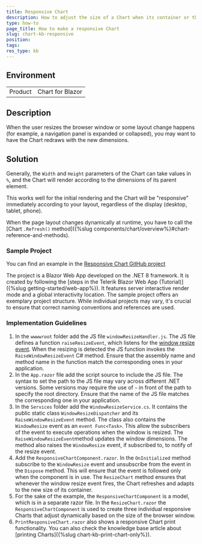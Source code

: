 ```yaml
---
title: Responsive Chart
description: How to adjust the size of a Chart when its container or the browser window size changes.
type: how-to
page_title: How to make a responsive Chart
slug: chart-kb-responsive
position: 
tags: 
res_type: kb
---
```


## Environment

<table>
    <tbody>
        <tr>
            <td>Product</td>
            <td>Chart for Blazor</td>
        </tr>
    </tbody>
</table>

## Description

When the user resizes the browser window or some layout change happens (for example, a navigation panel is expanded or collapsed), you may want to have the Chart redraws with the new dimensions.

## Solution

Generally, the `Width` and `Height` parameters of the Chart can take values in `%`, and the Chart will render according to the dimensions of its parent element.

This works well for the initial rendering and the Chart will be "responsive" immediately according to your layout, regardless of the display (desktop, tablet, phone).

When the page layout changes dynamically at runtime, you have to call the [Chart `.Refresh()` method]({%slug components/chart/overview%}#chart-reference-and-methods). 

### Sample Project

You can find an example in the [Responsive Chart GitHub project](https://github.com/telerik/blazor-ui/tree/master/chart/responsive-chart)

The project is a Blazor Web App developed on the .NET 8 framework. It is created by following the [steps in the Telerik Blazor Web App (Tutorial)]({%slug getting-started/web-app%}). It features server interactive render mode and a global interactivity location. The sample project offers an exemplary project structure. While individual projects may vary, it's crucial to ensure that correct naming conventions and references are used. 

### Implementation Guidelines

1. In the `wwwwroot` folder add the JS file `windowResizeHandler.js`. The JS file defines a function `raiseResizeEvent`, which listens for the [window resize event](https://developer.mozilla.org/en-US/docs/Web/API/Window/resize_event). When the resizing is detected the JS function invokes the `RaiseWindowResizeEvent` C# method. Ensure that the assembly name and method name in the function match the corresponding ones in your application.
1. In the `App.razor` file add the script source to include the JS file. The syntax to set the path to the JS file may vary across different .NET versions. Some versions may require the use of `~` in front of the path to specify the root directory. Ensure that the name of the JS file matches the corresponding one in your application.
1. In the `Services` folder add the `WindowResizeService.cs`. It contains the public static class `WindowResizeDispatcher` and its `RaiseWindowResizeEvent` method. The class also contains the `WindowResize` event as an `event Func<Task>`. This allow the subscribers of the event to execute operations when the window is resized. 
The `RaiseWindowResizeEvent`method updates the window dimensions. The method also raises the `WindowResize` event, if subscribed to, to notify of the resize event.
1. Add the `ResponsiveChartComponent.razor`. In the `OnInitialized` method subscribe to the `WindowResize` event and unsubscribe from the event in the `Dispose` method. This will ensure that the event is followed only when the component is in use. The `ResizeChart` method ensures that whenever the window resize event fires, the Chart refreshes and adapts to the new size of its container.
1. For the sake of the example, the `ResponsiveChartComponent` is a model, which is in a separate razor file. In the `ResizeChart.razor` the `ResponsiveChartComponent` is used to create three individual responsive Charts that adjust dynamically based on the size of the browser window.
1. `PrintResponsiveChart.razor` also shows a responsive Chart print functionality. You can also check the knowledge base article about [printing Charts]({%slug chart-kb-print-chart-only%}).
